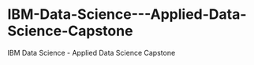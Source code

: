 # IBM-Data-Science---Applied-Data-Science-Capstone
IBM Data Science - Applied Data Science Capstone
